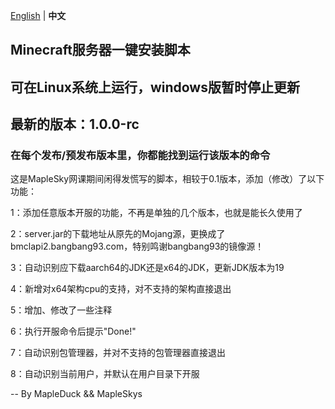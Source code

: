 [English](readme.md) | **中文**
## Minecraft服务器一键安装脚本
## 可在Linux系统上运行，windows版暂时停止更新
## 最新的版本：1.0.0-rc
### 在每个发布/预发布版本里，你都能找到运行该版本的命令
这是MapleSky网课期间闲得发慌写的脚本，相较于0.1版本，添加（修改）了以下功能：

1：添加任意版本开服的功能，不再是单独的几个版本，也就是能长久使用了

2：server.jar的下载地址从原先的Mojang源，更换成了bmclapi2.bangbang93.com，特别鸣谢bangbang93的镜像源！

3：自动识别应下载aarch64的JDK还是x64的JDK，更新JDK版本为19

4：新增对x64架构cpu的支持，对不支持的架构直接退出

5：增加、修改了一些注释

6：执行开服命令后提示"Done!"

7：自动识别包管理器，并对不支持的包管理器直接退出

8：自动识别当前用户，并默认在用户目录下开服

-- By MapleDuck && MapleSkys
